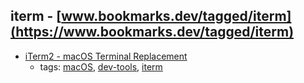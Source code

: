 iterm - [www.bookmarks.dev/tagged/iterm](https://www.bookmarks.dev/tagged/iterm)
---
* [iTerm2 - macOS Terminal Replacement](http://www.iterm2.com/)
    * tags: [macOS](../tagged/macOS.md), [dev-tools](../tagged/dev-tools.md), [iterm](../tagged/iterm.md)
